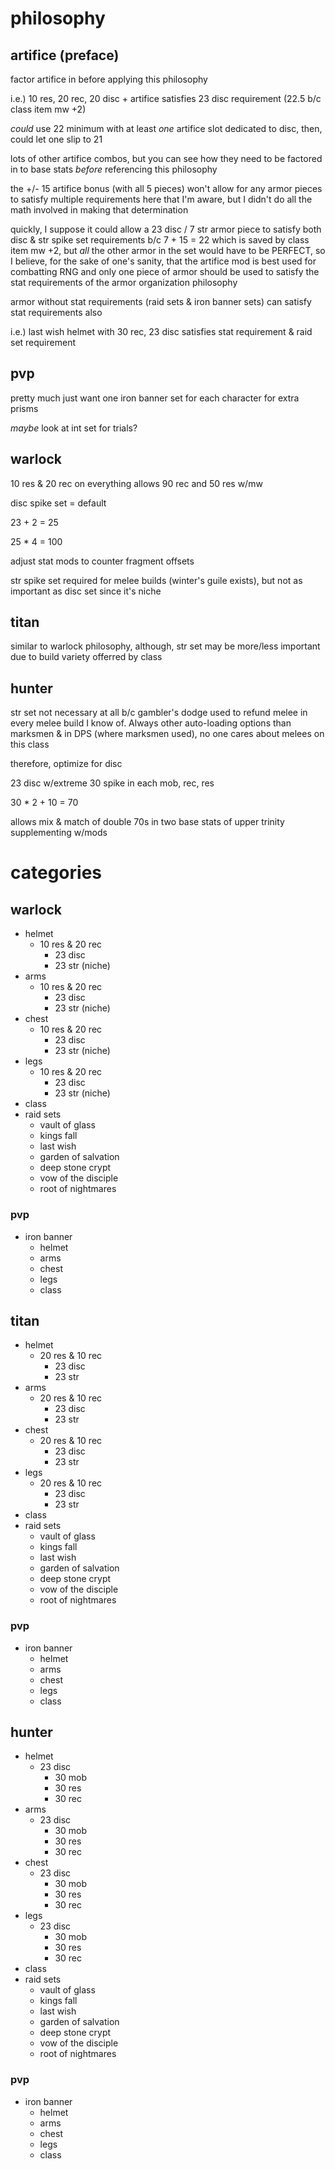 # philosophy

## artifice (preface)

factor artifice in before applying this philosophy

i.e.) 10 res, 20 rec, 20 disc + artifice satisfies 23 disc requirement (22.5 b/c class item mw +2)

_could_ use 22 minimum with at least _one_ artifice slot dedicated to disc, then, could let one slip to 21

lots of other artifice combos, but you can see how they need to be factored in to base stats _before_ referencing this philosophy

the +/- 15 artifice bonus (with all 5 pieces) won't allow for any armor pieces to satisfy multiple requirements here that I'm aware, but I didn't do all the math involved in making that determination

quickly, I suppose it could allow a 23 disc / 7 str armor piece to satisfy both disc & str spike set requirements b/c 7 + 15 = 22 which is saved by class item mw +2, but _all_ the other armor in the set would have to be PERFECT, so I believe, for the sake of one's sanity, that the artifice mod is best used for combatting RNG and only one piece of armor should be used to satisfy the stat requirements of the armor organization philosophy

armor without stat requirements (raid sets & iron banner sets) can satisfy stat requirements also

i.e.) last wish helmet with 30 rec, 23 disc satisfies stat requirement & raid set requirement

## pvp

pretty much just want one iron banner set for each character for extra prisms

_maybe_ look at int set for trials?

## warlock

10 res & 20 rec on everything allows 90 rec and 50 res w/mw

disc spike set = default

23 + 2 = 25

25 * 4 = 100

adjust stat mods to counter fragment offsets

str spike set required for melee builds (winter's guile exists), but not as important as disc set since it's niche

## titan

similar to warlock philosophy, although, str set may be more/less important due to build variety offerred by class

## hunter

str set not necessary at all b/c gambler's dodge used to refund melee in every melee build I know of. Always other auto-loading options than marksmen & in DPS (where marksmen used), no one cares about melees on this class

therefore, optimize for disc

23 disc w/extreme 30 spike in each mob, rec, res 

30 * 2 + 10 = 70

allows mix & match of double 70s in two base stats of upper trinity supplementing w/mods

# categories

## warlock
- helmet
  - 10 res & 20 rec
    - 23 disc
    - 23 str (niche)
- arms
  - 10 res & 20 rec
    - 23 disc
    - 23 str (niche)
- chest
  - 10 res & 20 rec
    - 23 disc
    - 23 str (niche)
- legs
  - 10 res & 20 rec
    - 23 disc 
    - 23 str (niche)
- class
- raid sets
  - vault of glass
  - kings fall
  - last wish 
  - garden of salvation
  - deep stone crypt
  - vow of the disciple
  - root of nightmares
### pvp
- iron banner
  - helmet
  - arms
  - chest
  - legs
  - class
  
## titan
- helmet
  - 20 res & 10 rec
    - 23 disc 
    - 23 str
- arms
  - 20 res & 10 rec
    - 23 disc 
    - 23 str
- chest
  - 20 res & 10 rec
    - 23 disc 
    - 23 str
- legs
  - 20 res & 10 rec
    - 23 disc 
    - 23 str
- class
- raid sets
  - vault of glass
  - kings fall
  - last wish 
  - garden of salvation
  - deep stone crypt
  - vow of the disciple
  - root of nightmares
### pvp
- iron banner
  - helmet
  - arms
  - chest
  - legs
  - class

## hunter
- helmet
  - 23 disc
    - 30 mob
    - 30 res
    - 30 rec
- arms
  - 23 disc
    - 30 mob
    - 30 res
    - 30 rec
- chest
  - 23 disc
    - 30 mob
    - 30 res
    - 30 rec
- legs
  - 23 disc
    - 30 mob
    - 30 res
    - 30 rec
- class
- raid sets
  - vault of glass
  - kings fall
  - last wish 
  - garden of salvation
  - deep stone crypt
  - vow of the disciple
  - root of nightmares
### pvp
- iron banner
  - helmet
  - arms
  - chest
  - legs
  - class

